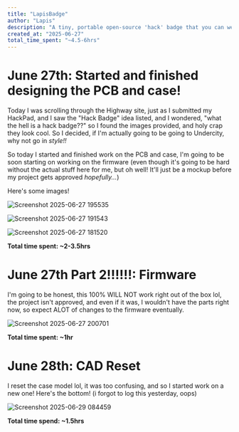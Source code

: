 ```yaml
---
title: "LapisBadge"
author: "Lapis"
description: "A tiny, portable open-source 'hack' badge that you can wear, and program to show whatever you can make!"
created_at: "2025-06-27"
total_time_spent: "~4.5-6hrs"
---
```


# June 27th: Started and finished designing the PCB and case!

Today I was scrolling through the Highway site, just as I submitted my HackPad, and I saw the "Hack Badge" idea listed, and I wondered, "what the hell is a hack badge??" so I found the images provided, and holy crap they look cool. So I decided, if I'm actually going to be going to Undercity, why not go in *style!!*

So today I started and finished work on the PCB and case, I'm going to be soon starting on working on the firmware (even though it's going to be hard without the actual stuff here for me, but oh well! It'll just be a mockup before my project gets approved *hopefully...*)

Here's some images!

![Screenshot 2025-06-27 195535](https://github.com/user-attachments/assets/8827b0d7-5df3-4b93-81e0-518397cae123)


![Screenshot 2025-06-27 191543](https://github.com/user-attachments/assets/9acbbc0b-067f-46cf-a326-244b276c7b06)


![Screenshot 2025-06-27 181520](https://github.com/user-attachments/assets/8194b5e8-565a-4d04-a741-f37a00e79612)


**Total time spent: ~2-3.5hrs**

# June 27th Part 2!!!!!!: Firmware

I'm going to be honest, this 100% WILL NOT work right out of the box lol, the project isn't approved, and even if it was, I wouldn't have the parts right now, so expect ALOT of changes to the firmware eventually.

![Screenshot 2025-06-27 200701](https://github.com/user-attachments/assets/bd8d583d-da23-4a81-b3e6-c5cbe4989302)

**Total time spent: ~1hr**


# June 28th: CAD Reset

I reset the case model lol, it was too confusing, and so I started work on a new one! Here's the bottom!
(i forgot to log this yesterday, oops)

![Screenshot 2025-06-29 084459](https://github.com/user-attachments/assets/43a9da86-b49e-48e0-b5d7-1828d7178937)

**Total time spend: ~1.5hrs**



